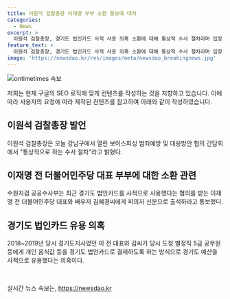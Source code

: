```yaml
---
title: 이원석 검찰총장 이재명 부부 소환 통보에 대처
categories:
  - News
excerpt: >
  이원석 검찰총장, 경기도 법인카드 사적 사용 의혹 소환에 대해 통상적 수사 절차라며 입장 밝혀. 수원지검, 이 전 더불어민주당 대표 및 부인에게 출석 통보. 의혹은 2018~2019 경기도지사 시절 법인카드를 사적으로 사용한 것으로, 배씨는 기소돼 징역 10개월에 집행유예 2년을 선고받았다. (총자 198자)
feature_text: >
  이원석 검찰총장, 경기도 법인카드 사적 사용 의혹 소환에 대해 통상적 수사 절차라며 입장 밝혀. 수원지검, 이 전 더불어민주당 대표 및 부인에게 출석 통보. 의혹은 2018~2019 경기도지사 시절 법인카드를 사적으로 사용한 것으로, 배씨는 기소돼 징역 10개월에 집행유예 2년을 선고받았다. (총자 198자)
image: 'https://newsdao.kr/res/images/meta/newsdao_breakingnews.jpg'
---
```


<p><img src="https://newsdao.kr/res/images/meta/newsdao_breakingnews.jpg" alt="ontimetimes 속보" /></p>

<p>저희는 현재 구글의 SEO 로직에 맞게 컨텐츠를 작성하는 것을 지향하고 있습니다. 이에 따라 사용자의 요청에 따라 제작된 컨텐츠를 참고하여 아래와 같이 작성하였습니다.</p>

<h2 data-ke-size="size26">이원석 검찰총장 발언</h2>

<p data-ke-size="size16">이원석 검찰총장은 오늘 강남구에서 열린 보이스피싱 범죄예방 및 대응방안 협의 간담회에서 "통상적으로 하는 수사 절차"라고 밝혔다.</p>

<h2 data-ke-size="size26">이재명 전 더불어민주당 대표 부부에 대한 소환 관련</h2>

<p data-ke-size="size16">수원지검 공공수사부는 최근 경기도 법인카드를 사적으로 사용했다는 혐의를 받는 이재명 전 더불어민주당 대표와 배우자 김혜경씨에게 피의자 신분으로 출석하라고 통보했다.</p>

<h2 data-ke-size="size26">경기도 법인카드 유용 의혹</h2>

<p data-ke-size="size16">2018~2019년 당시 경기도지사였던 이 전 대표와 김씨가 당시 도청 별정직 5급 공무원 등에게 개인 음식값 등을 경기도 법인카드로 결제하도록 하는 방식으로 경기도 예산을 사적으로 유용했다는 의혹이다.</p>

<p data-ke-size="size16">&nbsp;</p>
실시간 뉴스 속보는, <a href="https://newsdao.kr" rel="dofollow">https://newsdao.kr</a>



